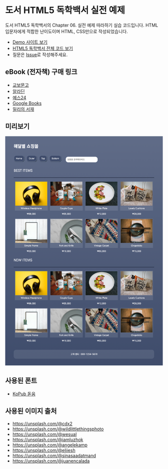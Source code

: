 # 도서 HTML5 독학백서 실전 예제

도서 HTML5 독학백서의 Chapter 06. 실전 예제 따라하기 실습 코드입니다. HTML 입문자에게 적합한 난이도이며 HTML, CSS만으로 작성되었습니다. 

- [Demo 사이트 보기](https://dalmoori.github.io/final-html5-2021/)
- [HTML5 독학백서 전체 코드 보기](https://github.com/dalmoori/basic-html5-2021)
- 질문은 [Issue](https://github.com/dalmoori/final-html5-2021/issues)로 작성해주세요.

## eBook (전자책) 구매 링크

-   [교보문고](http://digital.kyobobook.co.kr/digital/ebook/ebookDetail.ink?selectedLargeCategory=001&barcode=480D210130780&orderClick=LAG&Kc=)
-   [알라딘](https://www.aladin.co.kr/shop/wproduct.aspx?ItemId=262566322)
-   [예스24](http://www.yes24.com/Product/Goods/97163441?OzSrank=1)
-   [Google Books](https://play.google.com/store/books/details/%ED%95%B4%EB%8B%AC%EB%B3%84_HTML5_%EB%8F%85%ED%95%99%EB%B0%B1%EC%84%9C?id=gxcXEAAAQBAJ&hl=ko&gl=kr)
-   [밀리의 서재](https://www.millie.co.kr/v3/bookDetail/179491664?nav_hidden=y)

## 미리보기

![](./preview.png)

## 사용된 폰트

-   [KoPub 돋움](http://www.kopus.org/biz/electronic/font.aspx)

## 사용된 이미지 출처

-   https://unsplash.com/@cdx2
-   https://unsplash.com/@wildlittlethingsphoto
-   https://unsplash.com/@wesual
-   https://unsplash.com/@iamluzhok
-   https://unsplash.com/@angelekamp
-   https://unsplash.com/@eliiesh
-   https://unsplash.com/@sinasaadatmand
-   https://unsplash.com/@juanencalada
